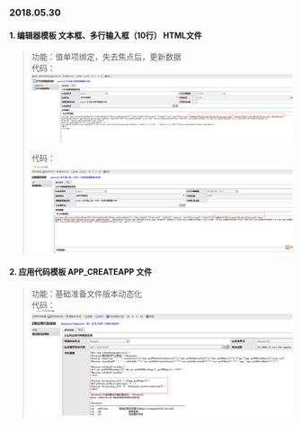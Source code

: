 ### 2018.05.30

#### 1. 编辑器模板 文本框、多行输入框（10行） HTML文件

>功能：值单项绑定，失去焦点后，更新数据<br/>
>代码：![Alt text](./img/texteditor.png)<br/>
>
>代码：![Alt text](./img/textarea10editor.png)<br/>


#### 2. 应用代码模板 APP_CREATEAPP 文件

>功能：基础准备文件版本动态化<br/>
>代码：![Alt text](./img/createapp.png)<br/>
